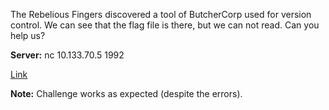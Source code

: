 The Rebelious Fingers discovered a tool of ButcherCorp used for version control. We can see that the flag file is there, but we can not read. Can you help us?

**Server:** nc 10.133.70.5 1992

[Link](https://cloud.ufscar.br:8080/v1/AUTH_c93b694078064b4f81afd2266a502511/static.pwn2win.party/butchercorprepository_75117fd874a6e808b92e00b89507b903445d8aa7de6c96e4bfdfb63290250642.tar.gz)



**Note:** Challenge works as expected (despite the errors).
